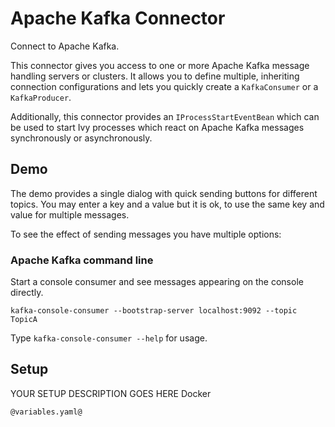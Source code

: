 # Apache Kafka Connector

Connect to Apache Kafka.

This connector gives you access to one or more Apache Kafka message
handling servers or clusters. It allows you to define multiple,
inheriting connection configurations and lets you quickly create
a `KafkaConsumer` or a `KafkaProducer`.

Additionally, this connector provides an `IProcessStartEventBean` which
can be used to start Ivy processes which react on Apache Kafka messages
synchronously or asynchronously. 

## Demo

The demo provides a single dialog with quick sending buttons for different topics.
You may enter a key and a value but it is ok, to use the same key and value for
multiple messages.

To see the effect of sending messages you have multiple options:

### Apache Kafka command line

Start a console consumer and see messages appearing on the console directly.

```
kafka-console-consumer --bootstrap-server localhost:9092 --topic TopicA
```
Type `kafka-console-consumer --help` for usage.



## Setup

YOUR SETUP DESCRIPTION GOES HERE
Docker

```
@variables.yaml@
```
